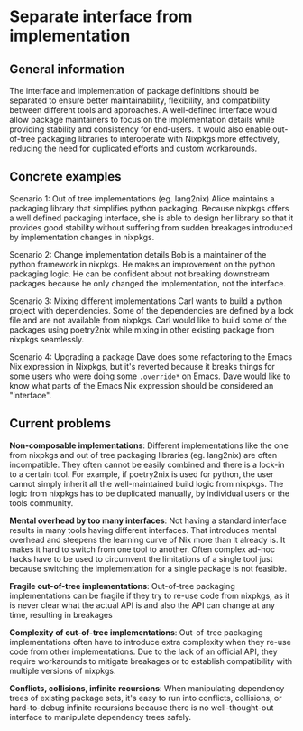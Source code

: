 # Separate interface from implementation

## General information

The interface and implementation of package definitions should be separated to ensure better maintainability, flexibility, and compatibility between different tools and approaches. A well-defined interface would allow package maintainers to focus on the implementation details while providing stability and consistency for end-users. It would also enable out-of-tree packaging libraries to interoperate with Nixpkgs more effectively, reducing the need for duplicated efforts and custom workarounds.

## Concrete examples

Scenario 1: Out of tree implementations (eg. lang2nix)
Alice maintains a packaging library that simplifies python packaging. Because nixpkgs offers a well defined packaging interface, she is able to design her library so that it provides good stability without suffering from sudden breakages introduced by implementation changes in nixpkgs.

Scenario 2: Change implementation details
Bob is a maintainer of the python framework in nixpkgs. He makes an improvement on the python packaging logic. He can be confident about not breaking downstream packages because he only changed the implementation, not the interface.

Scenario 3: Mixing different implementations
Carl wants to build a python project with dependencies. Some of the dependencies are defined by a lock file and are not available from nixpkgs. Carl would like to build some of the packages using poetry2nix while mixing in other existing package from nixpkgs seamlessly.

Scenario 4: Upgrading a package
Dave does some refactoring to the Emacs Nix expression in Nixpkgs, but it's reverted because it breaks things for some users who were doing some `.override*` on Emacs. Dave would like to know what parts of the Emacs Nix expression should be considered an "interface".
## Current problems

**Non-composable implementations**: Different implementations like the one from nixpkgs and out of tree packaging libraries (eg. lang2nix) are often incompatible. They often cannot be easily combined and there is a lock-in to a certain tool. For example, if poetry2nix is used for python, the user cannot simply inherit all the well-maintained build logic from nixpkgs. The logic from nixpkgs has to be duplicated manually, by individual users or the tools community.

**Mental overhead by too many interfaces**: Not having a standard interface results in many tools having different interfaces. That introduces mental overhead and steepens the learning curve of Nix more than it already is. It makes it hard to switch from one tool to another. Often complex ad-hoc hacks have to be used to circumvent the limitations of a single tool just because switching the implementation for a single package is not feasible.

**Fragile out-of-tree implementations**: Out-of-tree packaging implementations can be fragile if they try to re-use code from nixpkgs, as it is never clear what the actual API is and also the API can change at any time, resulting in breakages

**Complexity of out-of-tree implementations**: Out-of-tree packaging implementations often have to introduce extra complexity when they re-use code from other implementations. Due to the lack of an official API, they require workarounds to mitigate breakages or to establish compatibility with multiple versions of nixpkgs.

**Conflicts, collisions, infinite recursions**: When manipulating dependency trees of existing package sets, it's easy to run into conflicts, collisions, or hard-to-debug infinite recursions because there is no well-thought-out interface to manipulate dependency trees safely.

